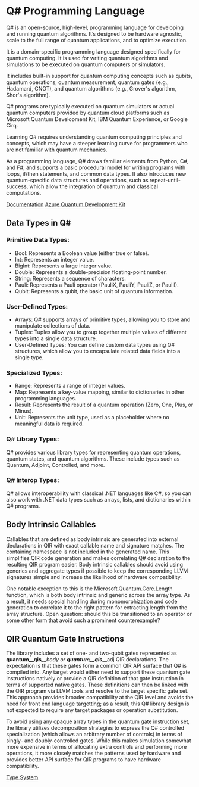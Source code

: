 # Q# Programming Language
Q# is an open-source, high-level, programming language for developing and running quantum algorithms. It’s designed to be hardware agnostic, scale to the full range of quantum applications, and to optimize execution.

It is a domain-specific programming language designed specifically for quantum computing. It is used for writing quantum algorithms and simulations to be executed on quantum computers or simulators.

It includes built-in support for quantum computing concepts such as qubits, quantum operations, quantum measurement, quantum gates (e.g., Hadamard, CNOT), and quantum algorithms (e.g., Grover's algorithm, Shor's algorithm).

Q# programs are typically executed on quantum simulators or actual quantum computers provided by quantum cloud platforms such as Microsoft Quantum Development Kit, IBM Quantum Experience, or Google Cirq.

Learning Q# requires understanding quantum computing principles and concepts, which may have a steeper learning curve for programmers who are not familiar with quantum mechanics.

As a programming language, Q# draws familiar elements from Python, C#, and F#, and supports a basic procedural model for writing programs with loops, if/then statements, and common data types. It also introduces new quantum-specific data structures and operations, such as repeat-until-success, which allow the integration of quantum and classical computations.

[Documentation](https://learn.microsoft.com/en-us/azure/quantum/overview-what-is-qsharp-and-qdk)
[Azure Quantum Development Kit](https://github.com/microsoft/qsharp)

## Data Types in Q#
### Primitive Data Types:
- Bool: Represents a Boolean value (either true or false).
- Int: Represents an integer value.
- BigInt: Represents a large integer value.
- Double: Represents a double-precision floating-point number.
- String: Represents a sequence of characters.
- Pauli: Represents a Pauli operator (PauliX, PauliY, PauliZ, or PauliI).
- Qubit: Represents a qubit, the basic unit of quantum information.

### User-Defined Types:
- Arrays: Q# supports arrays of primitive types, allowing you to store and manipulate collections of data.
- Tuples: Tuples allow you to group together multiple values of different types into a single data structure.
- User-Defined Types: You can define custom data types using Q# structures, which allow you to encapsulate related data fields into a single type.

### Specialized Types:
- Range: Represents a range of integer values.
- Map: Represents a key-value mapping, similar to dictionaries in other programming languages.
- Result: Represents the result of a quantum operation (Zero, One, Plus, or Minus).
- Unit: Represents the unit type, used as a placeholder where no meaningful data is required.

### Q# Library Types:
Q# provides various library types for representing quantum operations, quantum states, and quantum algorithms. These include types such as Quantum, Adjoint, Controlled, and more.

### Q# Interop Types:
Q# allows interoperability with classical .NET languages like C#, so you can also work with .NET data types such as arrays, lists, and dictionaries within Q# programs.

## Body Intrinsic Callables
Callables that are defined as body intrinsic are generated into external declarations in QIR with exact callable name and signature matches. The containing namespace is not included in the generated name. This simplifies QIR code generation and makes correlating Q# declaration to the resulting QIR program easier. Body intrinsic callables should avoid using generics and aggregate types if possible to keep the corresponding LLVM signatures simple and increase the likelihood of hardware compatibility.

One notable exception to this is the Microsoft.Quantum.Core.Length function, which is both body intrinsic and generic across the array type. As a result, it needs special handling during monomorphization and code generation to correlate it to the right pattern for extracting length from the array structure. Open question: should this be transitioned to an operator or some other form that avoid such a prominent counterexample?

## QIR Quantum Gate Instructions
The library includes a set of one- and two-qubit gates represented as __quantum__qis__*__body or __quantum__qis__*__adj QIR declarations. The expectation is that these gates form a common QIR API surface that Q# is compiled into. Any target would either need to support these quantum gate instructions natively or provide a QIR definition of that gate instruction in terms of supported native gates. These definitions can then be linked with the QIR program via LLVM tools and resolve to the target specific gate set. This approach provides broader compatibility at the QIR level and avoids the need for front end language targetting; as a result, this Q# library design is not expected to require any target packages or operation substitution.

To avoid using any opaque array types in the quantum gate instruction set, the library utilizes decomposition strategies to express the Q# controlled specialization (which allows an arbitrary number of controls) in terms of singly- and doubly-controlled gates. While this makes simulation somewhat more expensive in terms of allocating extra controls and performing more operations, it more closely matches the patterns used by hardware and provides better API surface for QIR programs to have hardware compatibility.

[Type System](https://learn.microsoft.com/en-us/azure/quantum/user-guide/language/typesystem/?view=qsharp-preview#primitive-types)